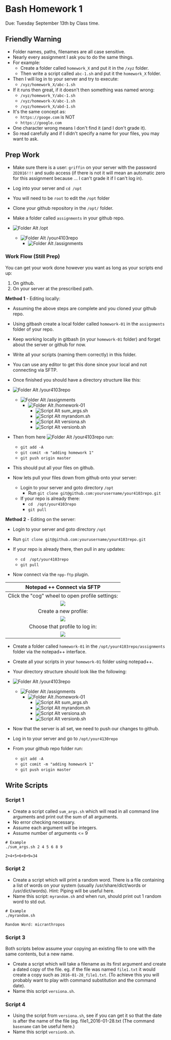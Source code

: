 # Bash Homework 1
Due: Tuesday September 13th by Class time.

## Friendly Warning

- Folder names, paths, filenames are all case sensitive. 
- Nearly every assignment I ask you to do the same things. 
- For example: 
    - Create a folder called `homework_X` and put it in the `/xyz` folder.
    - Then write a script called `abc-1.sh` and put it the `homework_X` folder.
- Then I will log in to your server and try to execute:
    - `/xyz/homework_X/abc-1.sh`
- If it runs then great, if it doesn't then something was named wrong:
    - `/xyz/homework_Y/abc-1.sh`
    - `/xyz/homework-X/abc-1.sh`
    - `/xyz/homework_X/abd-1.sh`
- It's the same concept as:
    - `https://googe.com` is NOT
    - `https://google.com` 
- One character wrong means I don't find it (and I don't grade it). 
- So read carefully and if I didn't specify a name for your files, you may want to ask. 

## Prep Work

- Make sure there is a user: `griffin` on your server with the password `2D2016!!!` and sudo access (if there is not it will mean an automatic zero for this assignment because ... I can't grade it if I can't log in).
- Log into your server and `cd /opt` 
- You will need to be `root` to edit the `/opt` folder
- Clone your github repository in the `/opt/` folder. 
- Make a folder called `assignments` in your github repo.

- ![][folder] /opt
    - ![][folder] /your4103repo
        - ![][folder] /assignments

### Work Flow (Still Prep)

You can get your work done however you want as long as your scripts end up:

1. On github.
2. On your server at the prescribed path. 

**Method 1** - Editing locally:

- Assuming the above steps are complete and you cloned your github repo.
- Using gitbash create a local folder called `homework-01` in the `assignments` folder of your repo.
- Keep working locally in gitbash (in your `homework-01` folder) and forget about the server or github for now.
- Write all your scripts (naming them correctly) in this folder.
- You can use any editor to get this done since your local and not connecting via SFTP.
- Once finished you should have a directory structure like this:

- ![][folder] /your4103repo
    - ![][folder] /assignments
        - ![][folder] /homework-01 
            - ![][script] sum_args.sh
            - ![][script] myrandom.sh
            - ![][script] versiona.sh
            - ![][script] versionb.sh

- Then from here ![][folder] /your4103repo run:
    - `git add -A`
    - `git comit -m "adding homework 1"`
    - `git push origin master`
- This should put all your files on github.

- Now lets pull your files down from github onto your server:
    - Login to your server and goto directory `/opt`
        - Run `git clone git@github.com:yourusername/your4103repo.git`
    - If your repo is already there:
        - `cd  /opt/your4103repo`
        - `git pull`

**Method 2** - Editing on the server:

- Login to your server and goto directory `/opt`
- Run `git clone git@github.com:yourusername/your4103repo.git`
- If your repo is already there, then pull in any updates:
    - `cd  /opt/your4103repo`
    - `git pull`

- Now connect via the `npp-ftp` plugin.

| Notepad ++ Connect via SFTP|
|:----------------:|
| Click the "cog" wheel to open profile settings: |
| ![](https://d3vv6lp55qjaqc.cloudfront.net/items/183u17421b3s3u012p3Z/npp1.png?X-CloudApp-Visitor-Id=1094421) |
| Create a new profile: |
| ![](https://d3vv6lp55qjaqc.cloudfront.net/items/1a2s0w1s2i0M3a1d1T3h/npp2.png?X-CloudApp-Visitor-Id=1094421) |
| Choose that profile to log in: |
| ![](https://d3vv6lp55qjaqc.cloudfront.net/items/422h3Q0X093r1w473Z2c/npp3.png?X-CloudApp-Visitor-Id=1094421) |

- Create a folder called `homework-01` in the `/opt/your4103repo/assignments` folder via the notepad++ interface.
- Create all your scripts in your `homework-01` folder using notepad++.
- Your directory structure should look like the following:

- ![][folder] /your4103repo
    - ![][folder] /assignments
        - ![][folder] /homework-01 
            - ![][script] sum_args.sh
            - ![][script] myrandom.sh
            - ![][script] versiona.sh
            - ![][script] versionb.sh
            
- Now that the server is all set, we need to push our changes to github.
- Log in to your server and go to `/opt/your4130repo`
- From your github repo folder run:
    - `git add -A`
    - `git comit -m "adding homework 1"`
    - `git push origin master`

## Write Scripts 

### Script 1

- Create a script called `sum_args.sh` which will read in all command line arguments and print out the sum of all arguments.
- No error checking necessary.
- Assume each argument will be integers.
- Assume number of arguments <= 9

```
# Example 
./sum_args.sh 2 4 5 6 8 9

2+4+5+6+8+9=34
```

### Script 2

- Create a script which will print a random word. There is a file containing a list of words on your system (usually /usr/share/dict/words or /usr/dict/words). Hint: Piping will be useful here.
- Name this script: `myrandom.sh` and when run, should print out 1 random word to std out.
```
# Example 
./myrandom.sh 

Random Word: micranthropos
```

### Script 3 

Both scripts below assume your copying an existing file to one with the same contents, but a new name.

- Create a script which will take a filename as its first argument and create a dated copy of the file. eg. if the file was named `file1.txt` it would create a copy such as `2016-01-28_file1.txt`. (To achieve this you will probably want to play with command substitution and the command date).
- Name this script `versiona.sh`.

### Script 4

- Using the script from `versiona.sh`, see if you can get it so that the date is after the name of the file (eg. file1_2016-01-28.txt (The command `basename` can be useful here.)
- Name this script `versionb.sh`. 

[folder]: https://d3vv6lp55qjaqc.cloudfront.net/items/3W1y1J0U2W2A2N3P2D1V/folder.gif?X-CloudApp-Visitor-Id=1094421 "Folder Alt"
[script]: https://d3vv6lp55qjaqc.cloudfront.net/items/2F2A3E2T2b061P2a1v3P/script.gif?X-CloudApp-Visitor-Id=1094421 "Script Alt"
[text]: https://d3vv6lp55qjaqc.cloudfront.net/items/0h1U2s1B040P141F0R0u/text.gif?X-CloudApp-Visitor-Id=1094421 "text alt"
[python]: https://d3vv6lp55qjaqc.cloudfront.net/items/092A1b1N3w16020g3e3S/py.gif?X-CloudApp-Visitor-Id=1094421 "python alt"
